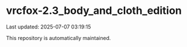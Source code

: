 # vrcfox-2.3_body_and_cloth_edition

Last updated: 2025-07-07 03:19:15

This repository is automatically maintained.
